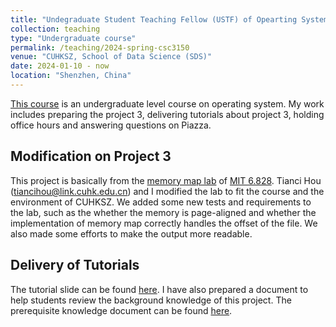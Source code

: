 ```yaml
---
title: "Undegraduate Student Teaching Fellow (USTF) of Opearting System (CSC3150)"
collection: teaching
type: "Undergraduate course"
permalink: /teaching/2024-spring-csc3150
venue: "CUHKSZ, School of Data Science (SDS)"
date: 2024-01-10 - now
location: "Shenzhen, China"
---
```


[This course](https://www.cuhk.edu.cn/en/course/8091) is an undergraduate level course on operating system. My work includes preparing the project 3, delivering tutorials about project 3, holding office hours and answering questions on Piazza.

Modification on Project 3
----
This project is basically from the [memory map lab](https://pdos.csail.mit.edu/6.828/2022/labs/mmap.html) of [MIT 6.828](https://pdos.csail.mit.edu/6.828). Tianci Hou (<tiancihou@link.cuhk.edu.cn>) and I modified the lab to fit the course and the environment of CUHKSZ. We added some new tests and requirements to the lab, such as the whether the memory is page-aligned and whether the implementation of memory map correctly handles the offset of the file. We also made some efforts to make the output more readable.

Delivery of Tutorials
----
The tutorial slide can be found <a href="https://wuzhoudu.github.io/files/24-spring-csc3150/project3_tutorial.pptx" download="">here</a>.
I have also prepared a document to help students review the background knowledge of this project. The prerequisite knowledge document can be found <a href="https://wuzhoudu.github.io/files/24-spring-csc3150/Prerequisite_Knowledge.pdf">here</a>.